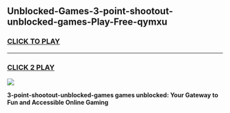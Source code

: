 
## Unblocked-Games-3-point-shootout-unblocked-games-Play-Free-qymxu
<h3>
<a href="https://premium76.site?title=3-point-shootout-unblocked-games&ref=19M">CLICK TO PLAY</a></h3>
<hr>

<h3>
<a href="https://premium76.site?title=3-point-shootout-unblocked-games&ref=19M">CLICK 2 PLAY</a>
  
</h3>

<a href="https://premium76.site?title=3-point-shootout-unblocked-games&ref=19M"><img src="https://clearcache.store/games.png"></a>


**3-point-shootout-unblocked-games games unblocked: Your Gateway to Fun and Accessible Online Gaming**
